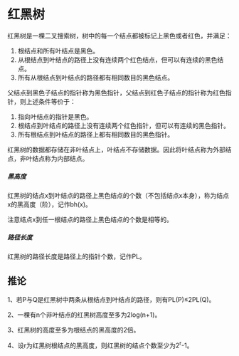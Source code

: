 # 红黑树

红黑树是一棵二叉搜索树，树中的每一个结点都被标记上黑色或者红色，并满足：
1. 根结点和所有叶结点是黑色。
2. 从根结点到叶结点的路径上没有连续两个红色结点，但可以有连续的黑色结点。
3. 所有从根结点到叶结点的路径都有相同数目的黑色结点。

父结点到黑色子结点的指针称为黑色指针，父结点到红色子结点的指针称为红色指针，则上述条件等价于：
1. 指向叶结点的指针是黑色。
2. 根结点到叶结点的路径上没有连续两个红色指针，但可以有连续的黑色指针。
3. 所有根结点到叶结点的路径上都有相同数目的黑色指针。

红黑树的数据都存储在非叶结点上，叶结点不存储数据。因此将叶结点称为外部结点，非叶结点称为内部结点。

##### 黑高度

红黑树的结点x到叶结点的路径上黑色结点的个数（不包括结点x本身），称为结点x的黑高度（阶），记作bh(x)。

注意结点x到任一根结点的路径上黑色结点的个数是相等的。

##### 路径长度

红黑树的路径长度是路径上的指针个数，记作PL。

## 推论

1、若P与Q是红黑树中两条从根结点到叶结点的路径，则有PL(P)≤2PL(Q)。

2、一棵有n个非叶结点的红黑树高度至多为2log(n+1)。

3、红黑树的高度至多为根结点的黑高度的2倍。

4、设r为红黑树根结点的黑高度，则红黑树的结点个数至少为2<sup>r</sup>-1。
